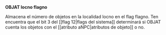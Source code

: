 **OBJAT locno flagno**

Almacena el número de objetos en la localidad locno en el flag flagno. Ten encuentra que el bit 3 del [[flag 12|flags del sistema]] determinará si OBJAT cuenta los objetos con el [[atributo aNPC|atributos de objeto]] o no.
